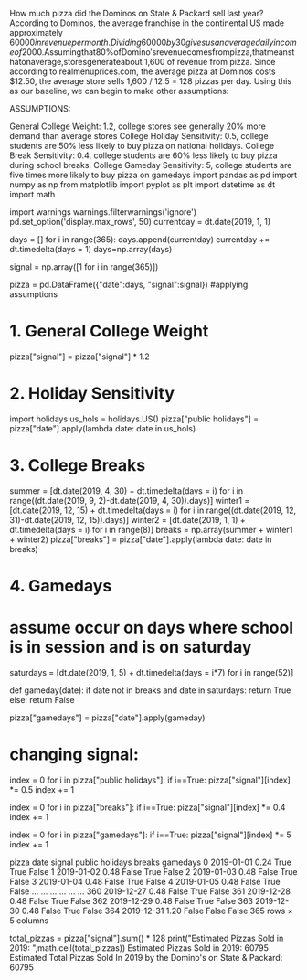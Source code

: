 How much pizza did the Dominos on State & Packard sell last year?
According to Dominos, the average franchise in the continental US made approximately $60000 in revenue per month. Dividing  60000by30givesusanaveragedailyincomeof$2000.Assumingthat80%ofDomino′srevenuecomesfrompizza,thatmeansthatonaverage,storesgenerateabout 1,600 of revenue from pizza. Since according to realmenuprices.com, the average pizza at Dominos costs $12.50, the average store sells 1,600 / 12.5 = 128 pizzas per day. Using this as our baseline, we can begin to make other assumptions:

ASSUMPTIONS:

General College Weight: 1.2, college stores see generally 20% more demand than average stores
College Holiday Sensitivity: 0.5, college students are 50% less likely to buy pizza on national holidays.
College Break Sensitivity: 0.4, college students are 60% less likely to buy pizza during school breaks.
College Gameday Sensitivity: 5, college students are five times more likely to buy pizza on gamedays
import pandas as pd
import numpy as np
from matplotlib import pyplot as plt
import datetime as dt
import math

import warnings
warnings.filterwarnings('ignore')
pd.set_option('display.max_rows', 50)
currentday = dt.date(2019, 1, 1)

days = []
for i in range(365):
    days.append(currentday) 
    currentday += dt.timedelta(days = 1)
days=np.array(days)

signal = np.array([1 for i in range(365)])

pizza = pd.DataFrame({"date":days, "signal":signal})
#applying assumptions

# 1. General College Weight
pizza["signal"] = pizza["signal"] * 1.2

# 2. Holiday Sensitivity
import holidays
us_hols = holidays.US()
pizza["public holidays"] = pizza["date"].apply(lambda date: date in us_hols)

# 3. College Breaks
summer = [dt.date(2019, 4, 30) + dt.timedelta(days = i) for i in range((dt.date(2019, 9, 2)-dt.date(2019, 4, 30)).days)]
winter1 = [dt.date(2019, 12, 15) + dt.timedelta(days = i) for i in range((dt.date(2019, 12, 31)-dt.date(2019, 12, 15)).days)]
winter2 = [dt.date(2019, 1, 1) + dt.timedelta(days = i) for i in range(8)]
breaks = np.array(summer + winter1 + winter2)
pizza["breaks"] = pizza["date"].apply(lambda date: date in breaks)

# 4. Gamedays
# assume occur on days where school is in session and is on saturday
saturdays = [dt.date(2019, 1, 5) + dt.timedelta(days = i*7) for i in range(52)]

def gameday(date):
    if date not in breaks and date in saturdays:
        return True
    else:
        return False

pizza["gamedays"] = pizza["date"].apply(gameday)


# changing signal:
index = 0
for i in pizza["public holidays"]:
    if i==True:
        pizza["signal"][index] *= 0.5 
    index += 1
    
index = 0
for i in pizza["breaks"]:
    if i==True:
        pizza["signal"][index] *= 0.4 
    index += 1
    
index = 0
for i in pizza["gamedays"]:
    if i==True:
        pizza["signal"][index] *= 5 
    index += 1

pizza
date	signal	public holidays	breaks	gamedays
0	2019-01-01	0.24	True	True	False
1	2019-01-02	0.48	False	True	False
2	2019-01-03	0.48	False	True	False
3	2019-01-04	0.48	False	True	False
4	2019-01-05	0.48	False	True	False
...	...	...	...	...	...
360	2019-12-27	0.48	False	True	False
361	2019-12-28	0.48	False	True	False
362	2019-12-29	0.48	False	True	False
363	2019-12-30	0.48	False	True	False
364	2019-12-31	1.20	False	False	False
365 rows × 5 columns

total_pizzas = pizza["signal"].sum() * 128
print("Estimated Pizzas Sold in 2019: ",math.ceil(total_pizzas))
Estimated Pizzas Sold in 2019:  60795
Estimated Total Pizzas Sold In 2019 by the Domino's on State & Packard:
60795
